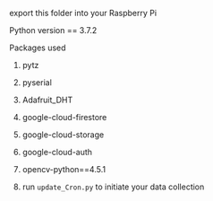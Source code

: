 export this folder into your Raspberry Pi

Python version == 3.7.2

Packages used
1. pytz
2. pyserial
3. Adafruit_DHT
4. google-cloud-firestore
5. google-cloud-storage
6. google-cloud-auth
7. opencv-python==4.5.1

1. run `update_Cron.py` to initiate your data collection
